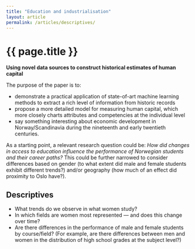 ```yaml
---
title: "Education and industrialisation"
layout: article
permalink: /articles/descriptives/
---
```


# {{ page.title }}
**Using novel data sources to construct historical estimates of human capital**

The purpose of the paper is to:
- demonstrate a practical application of state-of-art machine learning methods to
extract a rich level of information from historic records
- propose a more detailed model for measuring human capital, which more closely
charts attributes and competencies at the individual level
- say something interesting about economic development in Norway/Scandinavia
during the nineteenth and early twentieth centuries.

As a starting point, a relevant research question could be:
*How did changes in access to education influence the performance of Norwegian students and their career paths?*
This could be further narrowed to consider differences based on gender (to what extent did
male and female students exhibit different trends?) and/or geography (how much of an
effect did proximity to Oslo have?).

## Descriptives
- What trends do we observe in what women study?
- In which fields are women most represented — and does this change over time?
- Are there differences in the performance of male and female students by course/field? (For example, are there differences between men and women in the distribution of high school grades at the subject level?)
